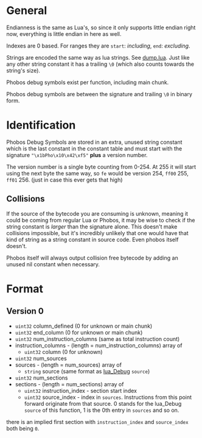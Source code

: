 
# General

Endianness is the same as Lua's, so since it only supports little endian right now, everything is little endian in here as well.

Indexes are 0 based. For ranges they are `start`: _including_, `end`: _excluding_.

Strings are encoded the same way as lua strings. See [dump.lua](src/dump.lua). Just like any other string constant it has a trailing `\0` (which also counts towards the string's size).

Phobos debug symbols exist per function, including main chunk.

Phobos debug symbols are between the signature and trailing `\0` in binary form.

# Identification

Phobos Debug Symbols are stored in an extra, unused string constant which is the last constant in the constant table and must start with the signature `"\x1bPho\x10\x42\xf5"` **plus** a version number.

The version number is a single byte counting from 0-254. At 255 it will start using the next byte the same way, so `fe` would be version 254, `ff00` 255, `ff01` 256. (just in case this ever gets that high)

## Collisions

If the source of the bytecode you are consuming is unknown, meaning it could be coming from regular Lua or Phobos, it may be wise to check if the string constant is _larger_ than the signature alone. This doesn't make collisions impossible, but it's incredibly unlikely that one would have that kind of string as a string constant in source code. Even phobos itself doesn't.

Phobos itself will always output collision free bytecode by adding an unused nil constant when necessary.

# Format

## Version 0

- `uint32` column_defined (0 for unknown or main chunk)
- `uint32` end_column (0 for unknown or main chunk)
- `uint32` num_instruction_columns (same as total instruction count)
- instruction_columns - (length = num_instruction_columns) array of
  - `uint32` column (0 for unknown)
- `uint32` num_sources
- sources - (length = num_sources) array of
  - `string` source (same format as [lua_Debug](https://www.lua.org/manual/5.2/manual.html#lua_Debug) `source`)
- `uint32` num_sections
- sections - (length = num_sections) array of
  - `uint32` instruction_index - section start index
  - `uint32` source_index - index in `sources`. Instructions from this point forward originate from that source.
    0 stands for the lua_Debug `source` of this function, 1 is the 0th entry in `sources` and so on.

there is an implied first section with `instruction_index` and `source_index` both being `0`.
